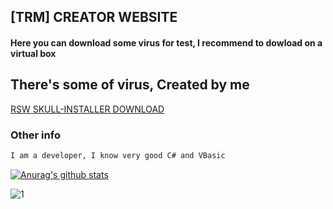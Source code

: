 ## [TRM] CREATOR WEBSITE

#### Here you can download some virus for test, I recommend to dowload on a virtual box

## There's some of virus, Created by me

[RSW SKULL-INSTALLER DOWNLOAD](https://github.com/TRM-CREATOR/-RSW-Skull-Installer/releases/download/1.2/Skull-Installer.exe)


### Other info
```markdown
I am a developer, I know very good C# and VBasic

```

[![Anurag's github stats](https://github-readme-stats.vercel.app/api?username=TRM-CREATOR&theme=blue-green)](https://github.com/anuraghazra/github-readme-stats)

![1](https://github-readme-stats.vercel.app/api/top-langs/?username=TRM-CREATOR&theme=blue-green)
